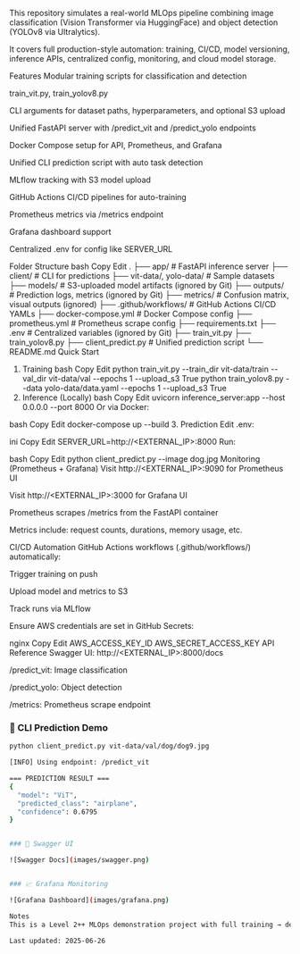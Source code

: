 This repository simulates a real-world MLOps pipeline combining image classification (Vision Transformer via HuggingFace) and object detection (YOLOv8 via Ultralytics).

It covers full production-style automation: training, CI/CD, model versioning, inference APIs, centralized config, monitoring, and cloud model storage.

Features
Modular training scripts for classification and detection

train_vit.py, train_yolov8.py

CLI arguments for dataset paths, hyperparameters, and optional S3 upload

Unified FastAPI server with /predict_vit and /predict_yolo endpoints

Docker Compose setup for API, Prometheus, and Grafana

Unified CLI prediction script with auto task detection

MLflow tracking with S3 model upload

GitHub Actions CI/CD pipelines for auto-training

Prometheus metrics via /metrics endpoint

Grafana dashboard support

Centralized .env for config like SERVER_URL

Folder Structure
bash
Copy
Edit
.
├── app/                  # FastAPI inference server
├── client/               # CLI for predictions
├── vit-data/, yolo-data/ # Sample datasets
├── models/               # S3-uploaded model artifacts (ignored by Git)
├── outputs/              # Prediction logs, metrics (ignored by Git)
├── metrics/              # Confusion matrix, visual outputs (ignored)
├── .github/workflows/    # GitHub Actions CI/CD YAMLs
├── docker-compose.yml    # Docker Compose config
├── prometheus.yml        # Prometheus scrape config
├── requirements.txt
├── .env                  # Centralized variables (ignored by Git)
├── train_vit.py
├── train_yolov8.py
├── client_predict.py     # Unified prediction script
└── README.md
Quick Start
1. Training
bash
Copy
Edit
python train_vit.py --train_dir vit-data/train --val_dir vit-data/val --epochs 1 --upload_s3 True
python train_yolov8.py --data yolo-data/data.yaml --epochs 1 --upload_s3 True
2. Inference (Locally)
bash
Copy
Edit
uvicorn inference_server:app --host 0.0.0.0 --port 8000
Or via Docker:

bash
Copy
Edit
docker-compose up --build
3. Prediction
Edit .env:

ini
Copy
Edit
SERVER_URL=http://<EXTERNAL_IP>:8000
Run:

bash
Copy
Edit
python client_predict.py --image dog.jpg
Monitoring (Prometheus + Grafana)
Visit http://<EXTERNAL_IP>:9090 for Prometheus UI

Visit http://<EXTERNAL_IP>:3000 for Grafana UI

Prometheus scrapes /metrics from the FastAPI container

Metrics include: request counts, durations, memory usage, etc.

CI/CD Automation
GitHub Actions workflows (.github/workflows/) automatically:

Trigger training on push

Upload model and metrics to S3

Track runs via MLflow

Ensure AWS credentials are set in GitHub Secrets:

nginx
Copy
Edit
AWS_ACCESS_KEY_ID
AWS_SECRET_ACCESS_KEY
API Reference
Swagger UI: http://<EXTERNAL_IP>:8000/docs

/predict_vit: Image classification

/predict_yolo: Object detection

/metrics: Prometheus scrape endpoint

### 🧪 CLI Prediction Demo

```bash
python client_predict.py vit-data/val/dog/dog9.jpg

[INFO] Using endpoint: /predict_vit

=== PREDICTION RESULT ===
{
  "model": "ViT",
  "predicted_class": "airplane",
  "confidence": 0.6795
}


### 📄 Swagger UI

![Swagger Docs](images/swagger.png)


### 📈 Grafana Monitoring

![Grafana Dashboard](images/grafana.png)

Notes
This is a Level 2++ MLOps demonstration project with full training → deployment → monitoring cycle. It replicates industry best practices while remaining lightweight and educational.

Last updated: 2025-06-26
